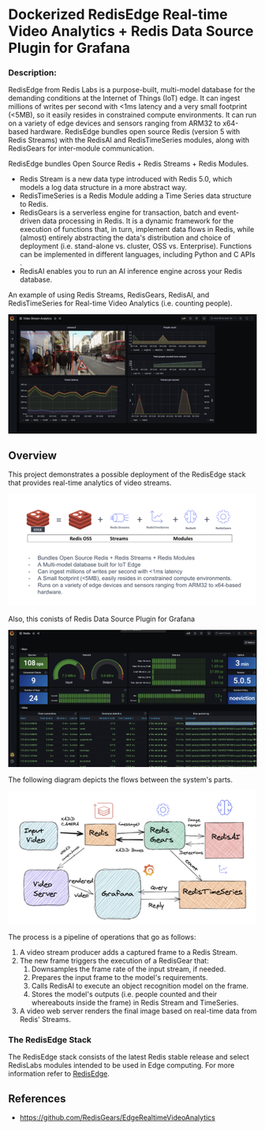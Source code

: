 # Dockerized RedisEdge Real-time Video Analytics + Redis Data Source Plugin for Grafana

### Description:

RedisEdge from Redis Labs is a purpose-built, multi-model database for the demanding conditions at the Internet of Things (IoT) edge. It can ingest millions of writes per second with <1ms latency and a very small footprint (<5MB), so it easily resides in constrained compute environments. It can run on a variety of edge devices and sensors ranging from ARM32 to x64-based hardware. RedisEdge bundles open source Redis (version 5 with Redis Streams) with the RedisAI and RedisTimeSeries modules, along with RedisGears for inter-module communication.

RedisEdge bundles Open Source Redis + Redis Streams + Redis Modules.

- Redis Stream is a new data type introduced with Redis 5.0, which models a log data structure in a more abstract way.
- RedisTimeSeries is a Redis Module adding a Time Series data structure to Redis.
- RedisGears is a serverless engine for transaction, batch and event-driven data processing in Redis. It is a dynamic framework for the execution of functions that, in turn, implement data flows in Redis, while (almost) entirely abstracting the data's distribution and choice of deployment (i.e. stand-alone vs. cluster, OSS vs. Enterprise). Functions can be implemented in different languages, including Python and C APIs .
- RedisAI enables you to run an AI inference engine across your Redis database.

An example of using Redis Streams, RedisGears, RedisAI, and RedisTimeSeries for Real-time Video Analytics (i.e. counting people).

![demo](https://github.com/collabnix/redisedge-grafana/blob/main/images/grafana_demo.png)

## Overview

This project demonstrates a possible deployment of the RedisEdge stack that provides real-time analytics of video streams.

![RediEdge Stack](images/redisedge_components.png)

Also, this conists of Redis Data Source Plugin for Grafana

![Grafana Dashboard](images/grafana_redis.png)

The following diagram depicts the flows between the system's parts.

![System diagram](images/redisedge.png)

The process is a pipeline of operations that go as follows:

1. A video stream producer adds a captured frame to a Redis Stream.
2. The new frame triggers the execution of a RedisGear that:
   1. Downsamples the frame rate of the input stream, if needed.
   2. Prepares the input frame to the model's requirements.
   3. Calls RedisAI to execute an object recognition model on the frame.
   4. Stores the model's outputs (i.e. people counted and their whereabouts inside the frame) in Redis Stream and TimeSeries.
3. A video web server renders the final image based on real-time data from Redis' Streams.

### The RedisEdge Stack

The RedisEdge stack consists of the latest Redis stable release and select RedisLabs modules intended to be used in Edge computing. For more information refer to [RedisEdge](https://github.com/RedisLabs/redis-edge-docker).

## References

- https://github.com/RedisGears/EdgeRealtimeVideoAnalytics
